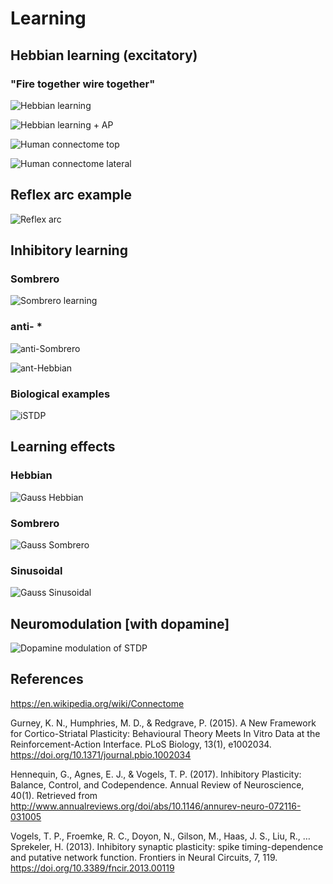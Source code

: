 # Learning 

## Hebbian learning (excitatory)

### "Fire together wire together"

![Hebbian learning](Hebb_eSTDP.png)

![Hebbian learning + AP](STDP_AP.png)


![Human connectome top](https://upload.wikimedia.org/wikipedia/commons/thumb/c/cd/The_Human_Connectome.png/1280px-The_Human_Connectome.png)

![Human connectome lateral](https://upload.wikimedia.org/wikipedia/commons/8/82/DTI-sagittal-fibers.jpg)

## Reflex arc example 

![Reflex arc](reflex_arc.png)

## Inhibitory learning 

### Sombrero

![Sombrero learning](Sombrero_iSTDP.png)

### anti- * 

![anti-Sombrero](antiSombrero_iSTDP.png)

![ant-Hebbian](antiHebb_iSTDP.png)

### Biological examples

![iSTDP](iSTDP.png)

## Learning effects 

### Hebbian 
![Gauss Hebbian](Gauss_Fl_Aff_Hebb.png)

### Sombrero
![Gauss Sombrero](Gauss_Fl_Ia_sombrero.png)

### Sinusoidal 

![Gauss Sinusoidal](Gauss_FlexorIA_sin.png)

## Neuromodulation [with dopamine]

![Dopamine modulation of STDP](D1_D2_eSTDP_iSTDP_LC.png)

## References

https://en.wikipedia.org/wiki/Connectome

Gurney, K. N., Humphries, M. D., & Redgrave, P. (2015). A New Framework for Cortico-Striatal Plasticity: Behavioural Theory Meets In Vitro Data at the Reinforcement-Action Interface. PLoS Biology, 13(1), e1002034. https://doi.org/10.1371/journal.pbio.1002034

Hennequin, G., Agnes, E. J., & Vogels, T. P. (2017). Inhibitory Plasticity: Balance, Control, and Codependence. Annual Review of Neuroscience, 40(1). Retrieved from http://www.annualreviews.org/doi/abs/10.1146/annurev-neuro-072116-031005

Vogels, T. P., Froemke, R. C., Doyon, N., Gilson, M., Haas, J. S., Liu, R., … Sprekeler, H. (2013). Inhibitory synaptic plasticity: spike timing-dependence and putative network function. Frontiers in Neural Circuits, 7, 119. https://doi.org/10.3389/fncir.2013.00119
